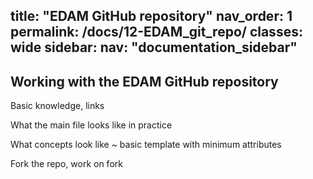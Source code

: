 title: "EDAM GitHub repository"
nav_order: 1
permalink: /docs/12-EDAM_git_repo/
classes: wide
sidebar:
  nav: "documentation_sidebar"
---

## Working with the EDAM GitHub repository

Basic knowledge, links

What the main file looks like in practice

What concepts look like ~ basic template with minimum attributes

Fork the repo, work on fork
